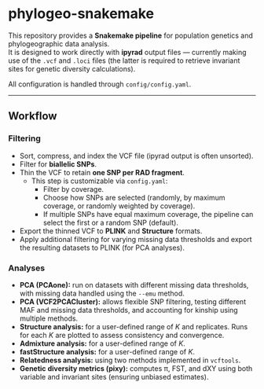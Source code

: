 # phylogeo-snakemake

This repository provides a **Snakemake pipeline** for population genetics and phylogeographic data analysis.  
It is designed to work directly with **ipyrad** output files — currently making use of the `.vcf` and `.loci` files (the latter is required to retrieve invariant sites for genetic diversity calculations).

All configuration is handled through `config/config.yaml`.

---

## Workflow

### Filtering
- Sort, compress, and index the VCF file (ipyrad output is often unsorted).  
- Filter for **biallelic SNPs**.  
- Thin the VCF to retain **one SNP per RAD fragment**.  
  - This step is customizable via `config.yaml`:  
    - Filter by coverage.  
    - Choose how SNPs are selected (randomly, by maximum coverage, or randomly weighted by coverage).  
    - If multiple SNPs have equal maximum coverage, the pipeline can select the first or a random SNP (default).  
- Export the thinned VCF to **PLINK** and **Structure** formats.  
- Apply additional filtering for varying missing data thresholds and export the resulting datasets to PLINK (for PCA analyses).  

### Analyses
- **PCA (PCAone):** run on datasets with different missing data thresholds, with missing data handled using the `--emu` method.  
- **PCA (VCF2PCACluster):** allows flexible SNP filtering, testing different MAF and missing data thresholds, and accounting for kinship using multiple methods.  
- **Structure analysis:** for a user-defined range of *K* and replicates. Runs for each *K* are plotted to assess consistency and convergence.  
- **Admixture analysis:** for a user-defined range of *K*.  
- **fastStructure analysis:** for a user-defined range of *K*.  
- **Relatedness analysis:** using two methods implemented in `vcftools`.  
- **Genetic diversity metrics (pixy):** computes π, FST, and dXY using both variable and invariant sites (ensuring unbiased estimates).  